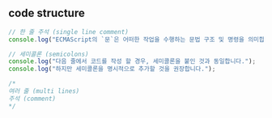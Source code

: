 ## code structure

```js
// 한 줄 주석 (single line comment)
console.log("ECMAScript의 `문`은 어떠한 작업을 수행하는 문법 구조 및 명령을 의미합니다.");
```

```js
// 세미콜론 (semicolons)
console.log("다음 줄에서 코드를 작성 할 경우, 세미콜론을 붙인 것과 동일합니다.");
console.log("하지만 세미콜론을 명시적으로 추가할 것을 권장합니다.");
```

```js
/*
여러 줄 (multi lines)
주석 (comment)
*/
```
